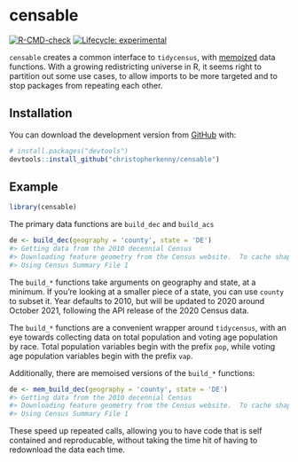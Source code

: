 
<!-- README.md is generated from README.Rmd. Please edit that file -->

# censable

<!-- badges: start -->

[![R-CMD-check](https://github.com/christopherkenny/censable/workflows/R-CMD-check/badge.svg)](https://github.com/christopherkenny/censable/actions)
[![Lifecycle:
experimental](https://img.shields.io/badge/lifecycle-experimental-orange.svg)](https://lifecycle.r-lib.org/articles/stages.html#experimental)
<!-- badges: end -->

`censable` creates a common interface to `tidycensus`, with
[memoized](https://github.com/r-lib/memoise) data functions. With a
growing redistricting universe in R, it seems right to partition out
some use cases, to allow imports to be more targeted and to stop
packages from repeating each other.

## Installation

<!--
You can install the released version of censable from [CRAN](https://CRAN.R-project.org) with:

``` r
install.packages("censable")
```
-->

You can download the development version from
[GitHub](https://github.com/) with:

``` r
# install.packages("devtools")
devtools::install_github("christopherkenny/censable")
```

## Example

``` r
library(censable)
```

The primary data functions are `build_dec` and `build_acs`

``` r
de <- build_dec(geography = 'county', state = 'DE')
#> Getting data from the 2010 decennial Census
#> Downloading feature geometry from the Census website.  To cache shapefiles for use in future sessions, set `options(tigris_use_cache = TRUE)`.
#> Using Census Summary File 1
```

The `build_*` functions take arguments on geography and state, at a
minimum. If you’re looking at a smaller piece of a state, you can use
`county` to subset it. Year defaults to 2010, but will be updated to
2020 around October 2021, following the API release of the 2020 Census
data.

The `build_*` functions are a convenient wrapper around `tidycensus`,
with an eye towards collecting data on total population and voting age
population by race. Total population variables begin with the prefix
`pop`, while voting age population variables begin with the prefix
`vap`.

Additionally, there are memoised versions of the `build_*` functions:

``` r
de <- mem_build_dec(geography = 'county', state = 'DE')
#> Getting data from the 2010 decennial Census
#> Downloading feature geometry from the Census website.  To cache shapefiles for use in future sessions, set `options(tigris_use_cache = TRUE)`.
#> Using Census Summary File 1
```

These speed up repeated calls, allowing you to have code that is self
contained and reproducable, without taking the time hit of having to
redownload the data each time.
